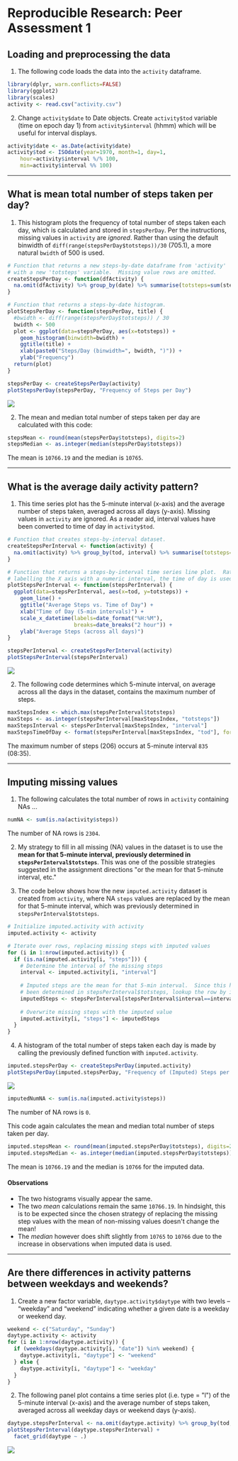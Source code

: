 # Reproducible Research: Peer Assessment 1


## Loading and preprocessing the data
1. The following code loads the data into the `activity` dataframe.

```r
library(dplyr, warn.conflicts=FALSE)
library(ggplot2)
library(scales)
activity <- read.csv("activity.csv")
```

2. Change `activity$date` to Date objects.  Create `activity$tod` variable (time on epoch day 1) from `activity$interval` (hhmm) which will be useful for interval displays.

```r
activity$date <- as.Date(activity$date)
activity$tod <- ISOdate(year=1970, month=1, day=1,
    hour=activity$interval %/% 100,
    min=activity$interval %% 100)
```

-------------------------------------------------------------------------------

## What is mean total number of steps taken per day?
1. This histogram plots the frequency of total number of steps taken each day, which is calculated and stored in `stepsPerDay`.  Per the instructions, missing values in `activity` are *ignored*.  Rather than using the default binwidth of `diff(range(stepsPerDay$totsteps))/30` (705.1), a more natural `bwidth` of 500 is used.

```r
# Function that returns a new steps-by-date dataframe from 'activity'
# with a new 'totsteps' variable.  Missing value rows are omitted.
createStepsPerDay <- function(dfActivity) {
  na.omit(dfActivity) %>% group_by(date) %>% summarise(totsteps=sum(steps))
}

# Function that returns a steps-by-date histogram.
plotStepsPerDay <- function(stepsPerDay, title) {
  #bwidth <- diff(range(stepsPerDay$totsteps)) / 30
  bwidth <- 500
  plot <- ggplot(data=stepsPerDay, aes(x=totsteps)) +
    geom_histogram(binwidth=bwidth) +
    ggtitle(title) +
    xlab(paste0("Steps/Day (binwidth=", bwidth, ")")) +
    ylab("Frequency")
  return(plot)
}
```

```r
stepsPerDay <- createStepsPerDay(activity)
plotStepsPerDay(stepsPerDay, "Frequency of Steps per Day")
```

![](PA1_template_files/figure-html/unnamed-chunk-4-1.png) 

2. The mean and median total number of steps taken per day are calculated with this code:

```r
stepsMean <- round(mean(stepsPerDay$totsteps), digits=2)
stepsMedian <- as.integer(median(stepsPerDay$totsteps))
```
The mean is `10766.19` and the median is `10765`.

-------------------------------------------------------------------------------

## What is the average daily activity pattern?
1. This time series plot has the 5-minute interval (x-axis) and the average number of steps taken, averaged across all days (y-axis).  Missing values in `activity` are ignored.  As a reader aid, interval values have been converted to time of day in `activity$tod`.

```r
# Function that creates steps-by-interval dataset.
createStepsPerInterval <- function(activity) {
  na.omit(activity) %>% group_by(tod, interval) %>% summarise(totsteps=mean(steps))
}

# Function that returns a steps-by-interval time series line plot.  Rather than
# labelling the X axis with a numeric interval, the time of day is used.
plotStepsPerInterval <- function(stepsPerInterval) {
  ggplot(data=stepsPerInterval, aes(x=tod, y=totsteps)) +
    geom_line() +
    ggtitle("Average Steps vs. Time of Day") +
    xlab("Time of Day (5-min intervals)") +
    scale_x_datetime(labels=date_format("%H:%M"),
                     breaks=date_breaks("2 hour")) +
    ylab("Average Steps (across all days)")
}
```

```r
stepsPerInterval <- createStepsPerInterval(activity)
plotStepsPerInterval(stepsPerInterval)
```

![](PA1_template_files/figure-html/unnamed-chunk-7-1.png) 


2. The following code determines which 5-minute interval, on average across all the days in the dataset, contains the maximum number of steps.

```r
maxStepsIndex <- which.max(stepsPerInterval$totsteps)
maxSteps <- as.integer(stepsPerInterval[maxStepsIndex, "totsteps"])
maxStepsInterval <- stepsPerInterval[maxStepsIndex, "interval"]
maxStepsTimeOfDay <- format(stepsPerInterval[maxStepsIndex, "tod"], format="%H:%M")
```
The maximum number of steps (206) occurs at 5-minute interval `835` (08:35).

-------------------------------------------------------------------------------

## Imputing missing values
1. The following calculates the total number of rows in `activity` containing NAs ...

```r
numNA <- sum(is.na(activity$steps))
```
The number of NA rows is `2304`.

2. My strategy to fill in all missing (NA) values in the dataset is to use the **mean for that 5-minute interval, previously determined in `stepsPerInterval$totsteps`**.  This was one of the possible strategies suggested in the assignment directions "or the mean for that 5-minute interval, etc."

3. The code below shows how the new `imputed.activity` dataset is created from `activity`, where NA `steps` values are replaced by the mean for that 5-minute interval, which was previously determined in `stepsPerInterval$totsteps`.

```r
# Initialize imputed.activity with activity
imputed.activity <- activity

# Iterate over rows, replacing missing steps with imputed values
for (i in 1:nrow(imputed.activity)) {
  if (is.na(imputed.activity[i, "steps"])) {
    # Determine the interval of the missing steps
    interval <- imputed.activity[i, "interval"]
    
    # Imputed steps are the mean for that 5-min interval.  Since this has already
    # been determined in stepsPerInterval$totsteps, lookup the row by interval.
    imputedSteps <- stepsPerInterval[stepsPerInterval$interval==interval, "totsteps"]
    
    # Overwrite missing steps with the imputed value
    imputed.activity[i, "steps"] <- imputedSteps
  }
}
```

4. A histogram of the total number of steps taken each day is made by calling the previously defined function with `imputed.activity`.

```r
imputed.stepsPerDay <- createStepsPerDay(imputed.activity)
plotStepsPerDay(imputed.stepsPerDay, "Frequency of (Imputed) Steps per Day")
```

![](PA1_template_files/figure-html/unnamed-chunk-11-1.png) 

```r
imputedNumNA <- sum(is.na(imputed.activity$steps))
```
The number of NA rows is `0`.

This code again calculates the mean and median total number of steps taken per day.

```r
imputed.stepsMean <- round(mean(imputed.stepsPerDay$totsteps), digits=2)
imputed.stepsMedian <- as.integer(median(imputed.stepsPerDay$totsteps))
```
The mean is `10766.19` and the median is `10766` for the imputed data.

#### Observations
- The two histograms visually appear the same.
- The two *mean* calculations remain the same `10766.19`.  In hindsight, this is to be expected since the chosen strategy of replacing the missing step values with the mean of non-missing values doesn't change the mean!
- The *median* however does shift slightly from `10765` to `10766` due to the increase in observations when imputed data is used.

-------------------------------------------------------------------------------

## Are there differences in activity patterns between weekdays and weekends?

1. Create a new factor variable, `daytype.activity$daytype` with two levels – “weekday” and “weekend” indicating whether a given date is a weekday or weekend day.

```r
weekend <- c("Saturday", "Sunday")
daytype.activity <- activity
for (i in 1:nrow(daytype.activity)) {
  if (weekdays(daytype.activity[i, "date"]) %in% weekend) {
    daytype.activity[i, "daytype"] <- "weekend"
  } else {
    daytype.activity[i, "daytype"] <- "weekday"    
  }
}
```

2. The following panel plot contains a time series plot (i.e. type = "l") of the 5-minute interval (x-axis) and the average number of steps taken, averaged across all weekday days or weekend days (y-axis).

```r
daytype.stepsPerInterval <- na.omit(daytype.activity) %>% group_by(tod, daytype) %>% summarise(totsteps=mean(steps))
plotStepsPerInterval(daytype.stepsPerInterval) +
  facet_grid(daytype ~ .)
```

![](PA1_template_files/figure-html/unnamed-chunk-14-1.png) 
